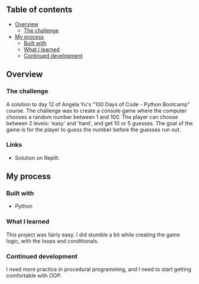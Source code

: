 ## Table of contents

- [Overview](#overview)
  - [The challenge](#the-challenge)
- [My process](#my-process)
  - [Built with](#built-with)
  - [What I learned](#what-i-learned)
  - [Continued development](#continued-development)


## Overview

### The challenge

A solution to day 12 of Angela Yu's "100 Days of Code - Python Bootcamp" course.
The challenge was to create a console game where the computer chooses a random number between 1 and 100.
The player can choose between 2 levels: 'easy' and 'hard', and get 10 or 5 guesses.
The goal of the game is for the player to guess the number before the guesses run out.

### Links

- Solution on Replit: 

## My process

### Built with

- Python

### What I learned

This project was fairly easy.
I did stumble a bit while creating the game logic, with the loops and conditionals.


### Continued development

I need more practice in procedural programming, and I need to start getting comfortable with OOP.




